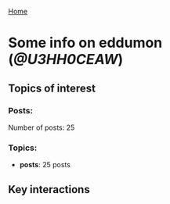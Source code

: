 [Home](https://kelu124.github.io/echommunity/)

# Some info on __eddumon__ (_@U3HH0CEAW_)


## Topics of interest

### Posts: 

Number of posts: 25

### Topics:

* __posts__: 25 posts

## Key interactions 

